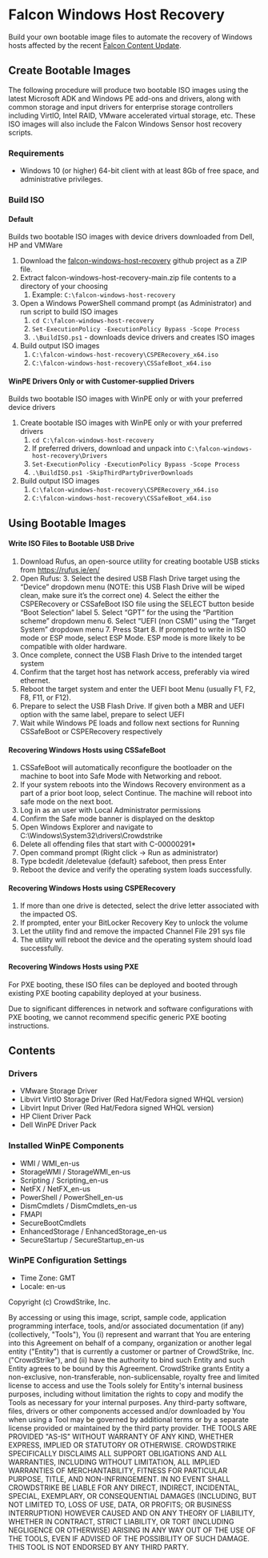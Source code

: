 # Falcon Windows Host Recovery

Build your own bootable image files to automate the recovery of Windows hosts affected by the recent [Falcon Content Update](https://www.crowdstrike.com/falcon-content-update-remediation-and-guidance-hub/). 

## Create Bootable Images

The following procedure will produce two bootable ISO images using the latest Microsoft ADK and Windows PE add-ons and drivers, along with common storage and input drivers for enterprise storage controllers including VirtIO, Intel RAID, VMware accelerated virtual storage, etc. These ISO images will also include the Falcon Windows Sensor host recovery scripts.

### Requirements

- Windows 10 (or higher) 64-bit client with at least 8Gb of free space, and administrative privileges.

### Build ISO

#### Default
Builds two bootable ISO images with device drivers downloaded from Dell, HP and VMWare

1. Download the [falcon-windows-host-recovery](https://github.com/CrowdStrike/falcon-windows-host-recovery) github project as a ZIP file.
2. Extract falcon-windows-host-recovery-main.zip file contents to a directory of your choosing 
   1. Example: `C:\falcon-windows-host-recovery` 
3. Open a Windows PowerShell command prompt (as Administrator) and run script to build ISO images 
   1. `cd C:\falcon-windows-host-recovery` 
   2. `Set-ExecutionPolicy -ExecutionPolicy Bypass -Scope Process` 
   3. `.\BuildISO.ps1` - downloads device drivers and creates ISO images 
4. Build output ISO images 
   1. `C:\falcon-windows-host-recovery\CSPERecovery_x64.iso` 
   2. `C:\falcon-windows-host-recovery\CSSafeBoot_x64.iso`


#### WinPE Drivers Only or with Customer-supplied Drivers
Builds two bootable ISO images with WinPE only or with your preferred device drivers

1. Create bootable ISO images with WinPE only or with your preferred drivers 
   1. `cd C:\falcon-windows-host-recovery` 
   2. If preferred drivers, download and unpack into `C:\falcon-windows-host-recovery\Drivers` 
   3. `Set-ExecutionPolicy -ExecutionPolicy Bypass -Scope Process` 
   4. `.\BuildISO.ps1 -SkipThirdPartyDriverDownloads` 
2. Build output ISO images 
   1. `C:\falcon-windows-host-recovery\CSPERecovery_x64.iso`
   2. `C:\falcon-windows-host-recovery\CSSafeBoot_x64.iso`


## Using Bootable Images

#### Write ISO Files to Bootable USB Drive

1. Download Rufus, an open-source utility for creating bootable USB sticks from https://rufus.ie/en/
2. Open Rufus:
   3. Select the desired USB Flash Drive target using the “Device” dropdown menu (NOTE: this USB Flash Drive will be wiped clean, make sure it’s the correct one)
   4. Select the either the CSPERecovery or CSSafeBoot ISO file using the SELECT button beside “Boot Selection” label
   5. Select “GPT” for the using the “Partition scheme” dropdown menu
   6. Select “UEFI (non CSM)” using the “Target System” dropdown menu
   7. Press Start
      8. If prompted to write in ISO mode or ESP mode, select ESP Mode. ESP mode is more likely to be compatible with older hardware.
9. Once complete, connect the USB Flash Drive to the intended target system
10. Confirm that the target host has network access, preferably via wired ethernet.
11. Reboot the target system and enter the UEFI boot Menu (usually F1, F2, F8, F11, or F12).
12. Prepare to select the USB Flash Drive. If given both a MBR and UEFI option with the same label, prepare to select UEFI
13. Wait while Windows PE loads and follow next sections for Running CSSafeBoot or CSPERecovery respectively

#### Recovering Windows Hosts using CSSafeBoot

1. CSSafeBoot will automatically reconfigure the bootloader on the machine to boot into Safe Mode with Networking and reboot. 
2. If your system reboots into the Windows Recovery environment as a part of a prior boot loop, select Continue. The machine will reboot into safe mode on the next boot. 
3. Log in as an user with Local Administrator permissions 
4. Confirm the Safe mode banner is displayed on the desktop 
5. Open Windows Explorer and navigate to C:\Windows\System32\drivers\Crowdstrike 
6. Delete all offending files that start with C-00000291*
7. Open command prompt (Right click -> Run as administrator)
8. Type bcdedit /deletevalue {default} safeboot, then press Enter 
9. Reboot the device and verify the operating system loads successfully.

#### Recovering Windows Hosts using CSPERecovery

1. If more than one drive is detected, select the drive letter associated with the impacted OS. 
2. If prompted, enter your BitLocker Recovery Key to unlock the volume 
3. Let the utility find and remove the impacted Channel File 291 sys file 
4. The utility will reboot the device and the operating system should load successfully.

#### Recovering Windows Hosts using PXE

For PXE booting, these ISO files can be deployed and booted through existing PXE booting capability deployed at your business. 

Due to significant differences in network and software configurations with PXE booting, we cannot recommend specific generic PXE booting instructions.

## Contents
### Drivers

- VMware Storage Driver
- Libvirt VirtIO Storage Driver (Red Hat/Fedora signed WHQL version)
- Libvirt Input Driver (Red Hat/Fedora signed WHQL version)
- HP Client Driver Pack
- Dell WinPE Driver Pack

### Installed WinPE Components

- WMI / WMI_en-us
- StorageWMI / StorageWMI_en-us
- Scripting / Scripting_en-us
- NetFX / NetFX_en-us
- PowerShell / PowerShell_en-us
- DismCmdlets / DismCmdlets_en-us
- FMAPI
- SecureBootCmdlets
- EnhancedStorage / EnhancedStorage_en-us
- SecureStartup / SecureStartup_en-us

### WinPE Configuration Settings

- Time Zone: GMT
- Locale: en-us

Copyright (c) CrowdStrike, Inc.

By accessing or using this image, script, sample code, application programming interface, tools, and/or associated documentation (if any) (collectively, "Tools"), You (i) represent and warrant that You are entering into this Agreement on behalf of a company, organization or another legal entity ("Entity") that is currently a customer or partner of CrowdStrike, Inc. ("CrowdStrike"), and (ii) have the authority to bind such Entity and such Entity agrees to be bound by this Agreement. CrowdStrike grants Entity a non-exclusive, non-transferable, non-sublicensable, royalty free and limited license to access and use the Tools solely for Entity's internal business purposes, including without limitation the rights to copy and modify the Tools as necessary for your internal purposes. Any third-party software, files, drivers or other components accessed and/or downloaded by You when using a Tool may be governed by additional terms or by a separate license provided or maintained by the third party provider. THE TOOLS ARE PROVIDED "AS-IS" WITHOUT WARRANTY OF ANY KIND, WHETHER EXPRESS, IMPLIED OR STATUTORY OR OTHERWISE. CROWDSTRIKE SPECIFICALLY DISCLAIMS ALL SUPPORT OBLIGATIONS AND ALL WARRANTIES, INCLUDING WITHOUT LIMITATION, ALL IMPLIED WARRANTIES OF MERCHANTABILITY, FITNESS FOR PARTICULAR PURPOSE, TITLE, AND NON-INFRINGEMENT. IN NO EVENT SHALL CROWDSTRIKE BE LIABLE FOR ANY DIRECT, INDIRECT, INCIDENTAL, SPECIAL, EXEMPLARY, OR CONSEQUENTIAL DAMAGES (INCLUDING, BUT NOT LIMITED TO, LOSS OF USE, DATA, OR PROFITS; OR BUSINESS INTERRUPTION) HOWEVER CAUSED AND ON ANY THEORY OF LIABILITY, WHETHER IN CONTRACT, STRICT LIABILITY, OR TORT (INCLUDING NEGLIGENCE OR OTHERWISE) ARISING IN ANY WAY OUT OF THE USE OF THE TOOLS, EVEN IF ADVISED OF THE POSSIBILITY OF SUCH DAMAGE. THIS TOOL IS NOT ENDORSED BY ANY THIRD PARTY.